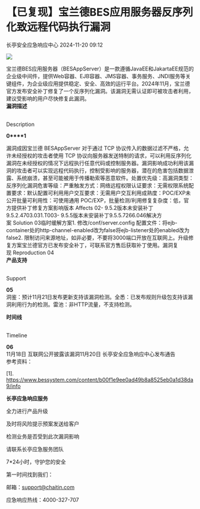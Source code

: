 #  【已复现】宝兰德BES应用服务器反序列化致远程代码执行漏洞   
 长亭安全应急响应中心   2024-11-20 09:12  
  
![](https://mmbiz.qpic.cn/sz_mmbiz_jpg/FOh11C4BDicRHecpOMm11jyacnwmf34dic0PmOs5sHcM0VdwWWUcyVCRrJ1menJtq7sm5mQ1gWMe6eegYURia1XKw/640?wx_fmt=jpeg&from=appmsg "")  
  
宝兰德BES应用服务器（BESAppServer）是一款遵循JavaEE和JakartaEE规范的企业级中间件，提供Web容器、EJB容器、JMS容器、事务服务、JNDI服务等关键组件，为企业级应用提供稳定、安全、高效的运行平台。2024年11月，宝兰德官方发布安全补丁修复了一个反序列化漏洞。该漏洞无需认证即可被攻击者利用，建议受影响的用户尽快修复此漏洞。  
**漏洞描述**  
  
   
Description   
  
  
  
**0****1**  
  
漏洞成因宝兰德 BESAppServer 对于通过 TCP 协议传入的数据过滤不严格，允许未经授权的攻击者使用 TCP 协议向服务器发送特制的请求，可以利用反序列化漏洞在未经授权的情况下远程执行任意代码或控制服务器。漏洞影响成功利用该漏洞的攻击者可以实现远程代码执行，控制受影响的服务器，潜在的危害包括数据泄露、系统崩溃，甚至可能被用于传播勒索等恶意软件。处置优先级：高漏洞类型：反序列化漏洞危害等级：严重触发方式：网络远程权限认证要求：无需权限系统配置要求：默认配置可利用用户交互要求：无需用户交互利用成熟度：POC/EXP未公开批量可利用性：可使用通用 POC/EXP，批量检测/利用修复复杂度：低，官方提供补丁修复方案影响版本 Affects 02- 9.5.2版本未安装补丁9.5.2.4703.031.T003- 9.5.5版本未安装补丁9.5.5.7266.046解决方案 Solution 03临时缓解方案1. 修改/conf/server.config 配置文件：将ejb-container处的http-channel-enabled改为false将ejb-listener处的enabled改为false2. 限制访问来源地址，如非必要，不要将3000端口开放在互联网上。升级修复方案宝兰德官方已发布安全补丁，可联系官方售后获取补丁使用。漏洞复现 Reproduction 04  
**产品支持**  
  
   
Support   
  
  
  
**05**  
洞鉴：预计11月21日发布更新支持该漏洞检测。全悉：已发布规则升级包支持该漏洞利用行为的检测。雷池：非HTTP流量，不支持检测。  
  
**时间线**  
  
   
Timeline   
  
  
  
**06**  
11月18日 互联网公开披露该漏洞11月20日 长亭安全应急响应中心发布通告  
参考资料：  
  
[1].  
https://www.bessystem.com/content/b00f1e9ee0ad49b8a8525eb0a1d38da9/info  
  
  
**长亭应急响应服务**  
  
  
  
  
全力进行产品升级  
  
及时将风险提示预案发送给客户  
  
检测业务是否受到此次漏洞影响  
  
请联系长亭应急服务团队  
  
7*24小时，守护您的安全  
  
  
第一时间找到我们：  
  
邮箱：support@chaitin.com  
  
应急响应热线：4000-327-707  
  
